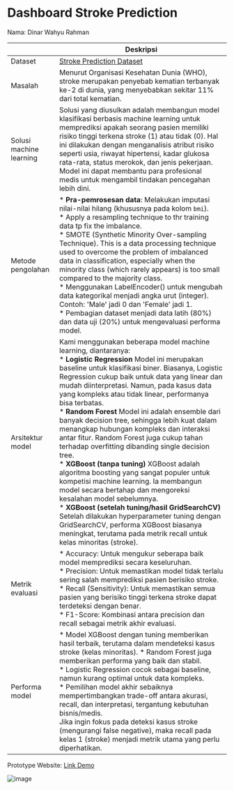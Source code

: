 # Dashboard Stroke Prediction
Nama: Dinar Wahyu Rahman


| | Deskripsi |
| ----------- | ----------- |
| Dataset | [Stroke Prediction Dataset](https://www.kaggle.com/datasets/fedesoriano/stroke-prediction-dataset) |
| Masalah | Menurut Organisasi Kesehatan Dunia (WHO), stroke merupakan penyebab kematian terbanyak ke-2 di dunia, yang menyebabkan sekitar 11% dari total kematian. |
| Solusi machine learning | Solusi yang diusulkan adalah membangun model klasifikasi berbasis machine learning untuk memprediksi apakah seorang pasien memiliki risiko tinggi terkena stroke (1) atau tidak (0). Hal ini dilakukan dengan menganalisis atribut risiko seperti usia, riwayat hipertensi, kadar glukosa rata-rata, status merokok, dan jenis pekerjaan. Model ini dapat membantu para profesional medis untuk mengambil tindakan pencegahan lebih dini. |
| Metode pengolahan | * **Pra-pemrosesan data**: Melakukan imputasi nilai-nilai hilang (khususnya pada kolom `bmi`). <br> * Apply a resampling technique to thr training data tp fix the imbalance. <br> * SMOTE (Synthetic Minority Over-sampling Technique). This is a data processing technique used to overcome the problem of imbalanced data in classification, especially when the minority class (which rarely appears) is too small compared to the majority class. <br> * Menggunakan LabelEncoder() untuk mengubah data kategorikal menjadi angka urut (integer). Contoh: 'Male' jadi 0 dan 'Female' jadi 1. <br> * Pembagian dataset menjadi data latih (80%) dan data uji (20%) untuk mengevaluasi performa model. |
| Arsitektur model | Kami menggunakan beberapa model machine learning, diantaranya: <br> *  **Logistic Regression**  Model ini merupakan baseline untuk klasifikasi biner. Biasanya, Logistic Regression cukup baik untuk data yang linear dan mudah diinterpretasi. Namun, pada kasus data yang kompleks atau tidak linear, performanya bisa terbatas.  <br> * **Random Forest**  Model ini adalah ensemble dari banyak decision tree, sehingga lebih kuat dalam menangkap hubungan kompleks dan interaksi antar fitur. Random Forest juga cukup tahan terhadap overfitting dibanding single decision tree. <br> * **XGBoost (tanpa tuning)**  XGBoost adalah algoritma boosting yang sangat populer untuk kompetisi machine learning. Ia membangun model secara bertahap dan mengoreksi kesalahan model sebelumnya. <br> * **XGBoost (setelah tuning/hasil GridSearchCV)**  Setelah dilakukan hyperparameter tuning dengan GridSearchCV, performa XGBoost biasanya meningkat, terutama pada metrik recall untuk kelas minoritas (stroke). 
| Metrik evaluasi | * Accuracy: Untuk mengukur seberapa baik model memprediksi secara keseluruhan. <br> * Precision: Untuk memastikan model tidak terlalu sering salah memprediksi pasien berisiko stroke. <br> * Recall (Sensitivity): Untuk memastikan semua pasien yang berisiko tinggi terkena stroke dapat terdeteksi dengan benar. <br> * F1-Score: Kombinasi antara precision dan recall sebagai metrik akhir evaluasi. |
| Performa model | * Model XGBoost dengan tuning memberikan hasil terbaik, terutama dalam mendeteksi kasus stroke (kelas minoritas). * Random Forest juga memberikan performa yang baik dan stabil. <br> * Logistic Regression cocok sebagai baseline, namun kurang optimal untuk data kompleks. <br> * Pemilihan model akhir sebaiknya mempertimbangkan trade-off antara akurasi, recall, dan interpretasi, tergantung kebutuhan bisnis/medis. <br> Jika ingin fokus pada deteksi kasus stroke (mengurangi false negative), maka recall pada kelas 1 (stroke) menjadi metrik utama yang perlu diperhatikan.  |


Prototype Website: <a href="https://stroke-risk-prediction-web.up.railway.app/ " target="_blank">Link Demo</a>

![image](https://github.com/user-attachments/assets/cc42a7a5-0a7b-4f0d-9b81-9b20f4bf7a1b)
